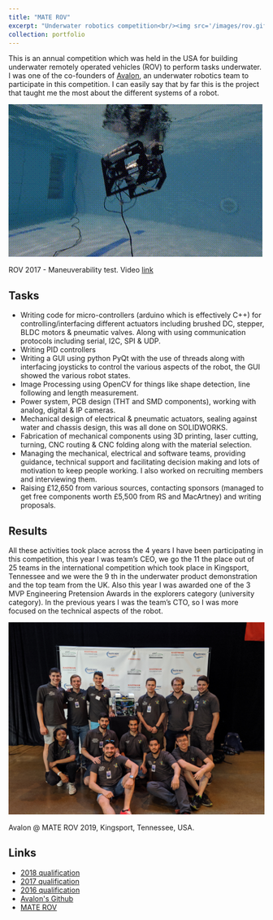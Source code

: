 ```yaml
---
title: "MATE ROV"
excerpt: "Underwater robotics competition<br/><img src='/images/rov.gif' width='500' height='300'>"
collection: portfolio
---
```


This is an annual competition which was held in the USA for building underwater remotely
operated vehicles (ROV) to perform tasks underwater. I was one of the co-founders of [Avalon](http://avalonrov.group.shef.ac.uk/),
an underwater robotics team to participate in this competition.
I can easily say that by far this is the project that taught me the most about the different systems
of a robot.

![ROV video](/images/rov.gif)

ROV 2017 - Maneuverability test. Video [link](https://www.youtube.com/watch?v=s9rLAJ2ICHw)

## Tasks

- Writing code for micro-controllers (arduino which is effectively C++) for
controlling/interfacing different actuators including brushed DC, stepper, BLDC
motors & pneumatic valves. Along with using communication protocols including
serial, I2C, SPI & UDP.
- Writing PID controllers
- Writing a GUI using python PyQt with the use of threads along with interfacing
joysticks to control the various aspects of the robot, the GUI showed the various robot states.
- Image Processing using OpenCV for things like shape detection, line following and length measurement.
- Power system, PCB design (THT and SMD components), working with analog,
digital & IP cameras.
- Mechanical design of electrical & pneumatic actuators, sealing against water and chassis design, this was all done on SOLIDWORKS.
- Fabrication of mechanical components using 3D printing, laser cutting, turning, CNC routing & CNC folding along with the material selection.
- Managing the mechanical, electrical and software teams, providing guidance,
technical support and facilitating decision making and lots of motivation to keep people working. I also worked on recruiting members and interviewing them.
- Raising £12,650 from various sources, contacting sponsors (managed to get free
components worth £5,500 from RS and MacArtney) and writing proposals.

## Results

All these activities took place across the 4 years I have been participating in this competition,
this year I was team’s CEO, we go the 11​ the
place out of 25 teams in the international competition which took place in Kingsport,
Tennessee and we were the 9​ th​ in the underwater product demonstration and the top team
from the UK. Also this year I was awarded one of the 3 MVP Engineering Pretension Awards
in the explorers category (university category). In the previous years I was the team’s CTO,
so I was more focused on the technical aspects of the robot.

![ROV team](/images/Avalon_2019_team.jpg)

Avalon @ MATE ROV 2019, Kingsport, Tennessee, USA. 

## Links

- [2018 qualification](https://youtu.be/Q3djuJXrto0)
- [2017 qualification](https://youtu.be/LvRNBmE75tg)
- [2016 qualification](https://youtu.be/S27JuT2WM7A)
- [Avalon's Github](https://github.com/AvalonROV/)
- [MATE ROV](https://www.marinetech.org/rov-competition-2/)
